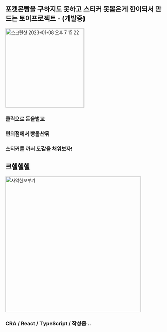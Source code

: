 ## 포켓몬빵을 구하지도 못하고 스티커 못뽑은게 한이되서 만드는 토이프로젝트 - (개발중)
<img width="249" alt="스크린샷 2023-01-08 오후 7 15 22" src="https://user-images.githubusercontent.com/81791674/211190663-63c0e619-0a00-45e2-b6dd-66ec01da0e23.png">

### 클릭으로 돈을벌고
### 편의점에서 빵을산뒤
### 스티커를 까서 도감을 채워보자!

## 크헬헬헬
<img width="428" alt="사악한꼬부기" src="https://user-images.githubusercontent.com/81791674/211190831-49aa48bd-5f6c-457b-80ef-c81e2835b87d.png">


### CRA / React / TypeScript / 작성중 ..
